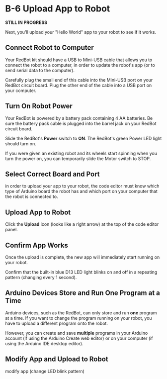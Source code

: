# B-6 Upload App to Robot

**STILL IN PROGRESS**

Next, you'll upload your "Hello World" app to your robot to see if it works.

## Connect Robot to Computer

Your RedBot kit should have a USB to Mini-USB cable that allows you to connect the robot to a computer, in order to update the robot's app \(or to send serial data to the computer\).

Carefully plug the small end of this cable into the Mini-USB port on your RedBot circuit board. Plug the other end of the cable into a USB port on your computer.

## Turn On Robot Power

Your RedBot is powered by a battery pack containing 4 AA batteries. Be sure the battery pack cable is plugged into the barrel jack on your RedBot circuit board.

Slide the RedBot's **Power** switch to **ON**. The RedBot's green Power LED light should turn on.

If you were given an existing robot and its wheels start spinning when you turn the power on, you can temporarily slide the Motor switch to STOP.

## Select Correct Board and Port

in order to upload your app to your robot, the code editor must know which type of Arduino board the robot has and which port on your computer that the robot is connected to.

## Upload App to Robot

Click the **Upload** icon \(looks like a right arrow\) at the top of the code editor panel.

## Confirm App Works

Once the upload is complete, the new app will immediately start running on your robot.

Confirm that the built-in blue D13 LED light blinks on and off in a repeating pattern \(changing every 1 second\).

## Arduino Devices Store and Run One Program at a Time

Arduino devices, such as the RedBot, can only store and run **one** program at a time. If you want to change the program running on your robot, you have to upload a different program onto the robot.

However, you can create and save **multiple** programs in your Arduino account \(if using the Arduino Create web editor\) or on your computer \(if using the Arduino IDE desktop editor\).

## Modify App and Upload to Robot

modify app \(change LED blink pattern\)

